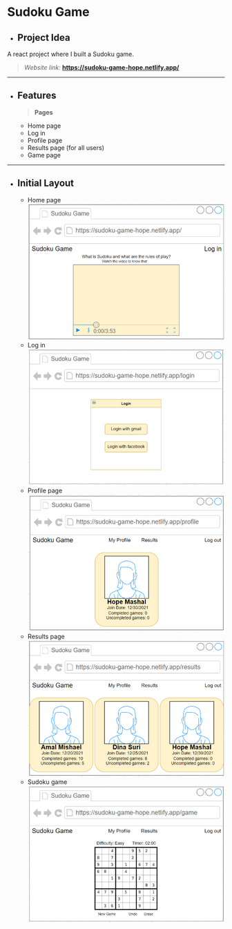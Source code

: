 # **Sudoku Game**
- ## Project Idea
A react project where I built a Sudoku game. 

> *Website link:*
**https://sudoku-game-hope.netlify.app/**

***

- ## Features
  > **Pages**
    - Home page
    - Log in
    - Profile page
    - Results page (for all users)
    - Game page

***

- ## Initial Layout
  - Home page
    ![Home Page](https://github.com/HopeMashal/Mid-project/blob/master/readme-images/image-1.PNG)
  - Log in
    ![Login Page](https://github.com/HopeMashal/Mid-project/blob/master/readme-images/image-2.PNG)
  - Profile page
    ![Profile Page](https://github.com/HopeMashal/Mid-project/blob/master/readme-images/image-3.PNG)
  - Results page
    ![Results Page](https://github.com/HopeMashal/Mid-project/blob/master/readme-images/image-4.PNG)
  - Sudoku game
    ![Sudoku Game Page](https://github.com/HopeMashal/Mid-project/blob/master/readme-images/image-5.PNG)

